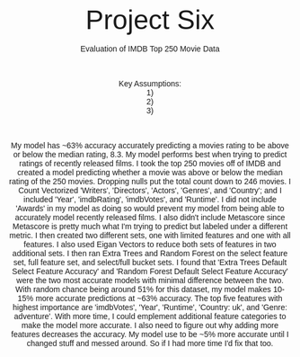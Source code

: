 <center>
<br>
<font face="arial">
<font size="32">Project Six</font>
<br><br>
Evaluation of IMDB Top 250 Movie Data

<br><br>
Key Assumptions:
<br> 1) 
<br> 2) 
<br> 3) 
<br><br>


<br>
My model has ~63% accuracy accurately predicting a movies rating to be above or below the median rating, 8.3. My model performs best when trying to predict ratings of recently released films.
I took the top 250 movies off of IMDB and created a model predicting whether a movie was above or below the median rating of the 250 movies. Dropping nulls put the total count down to 246 movies. I Count Vectorized 'Writers', 'Directors', 'Actors', 'Genres', and 'Country'; and I included 'Year', 'imdbRating', 'imdbVotes', and 'Runtime'. I did not include 'Awards' in my model as doing so would prevent my model from being able to accurately model recently released films. I also didn't include Metascore since Metascore is pretty much what I'm trying to predict but labeled under a different metric. I then created two different sets, one with limited features and one with all features. I also used Eigan Vectors to reduce both sets of features in two additional sets. I then ran Extra Trees and Random Forest on the select feature set, full feature set, and select/full bucket sets. I found that 'Extra Trees Default Select Feature Accuracy' and 'Random Forest Default Select Feature Accuracy' were the two most accurate models with minimal difference between the two. With random chance being around 51% for this dataset, my model makes 10-15% more accurate predictions at ~63% accuracy. The top five features with highest importance are 'imdbVotes', 'Year', 'Runtime', 'Country: uk', and 'Genre: adventure'.
With more time, I could emplement additional feature categories to make the model more accurate. I also need to figure out why adding more features decreases the accuracy. My model use to be ~5% more accurate until I changed stuff and messed around. So if I had more time I'd fix that too.
<br>

<br>

<br>

<br>

<br>

<br>

<br>
